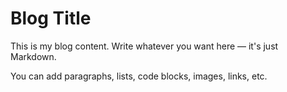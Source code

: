 # Blog Title

This is my blog content. Write whatever you want here — it's just Markdown.

You can add paragraphs, lists, code blocks, images, links, etc.

